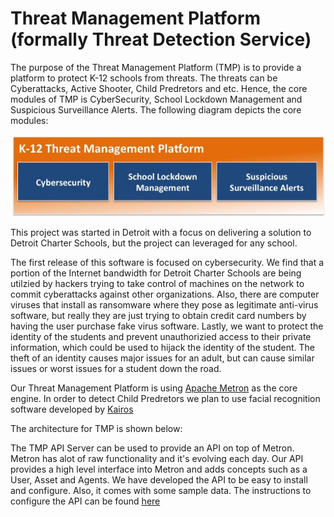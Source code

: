 # Threat Management Platform (formally Threat Detection Service)

The purpose of the Threat Management Platform (TMP) is to provide a platform to protect K-12 schools from threats.  The threats can be Cyberattacks, Active Shooter, Child Predretors and etc.  Hence, the core modules of TMP is CyberSecurity, School Lockdown Management and Suspicious Surveillance Alerts.  The following diagram depicts the core modules:  

![TMP Modules](guides/images/tmp_modules.jpg)

This project was started in Detroit with a focus on delivering a solution to Detroit Charter Schools, but the project can leveraged for any school.    

The first release of this software is focused on cybersecurity.  We find that a portion of the Internet bandwidth for Detroit Charter Schools are being utilzied by hackers trying to take control of machines on the network to commit cyberattacks against other organizations.  Also, there are computer viruses that install as ransomware where they pose as legitimate anti-virus software, but really they are just trying to obtain credit card numbers by having the user purchase fake virus software.  Lastly, we want to protect the identity of the students and prevent unauthorizied access to their private information, which could be used to hijack the identity of the student.  The theft of an identity causes major issues for an adult, but can cause similar issues or worst issues for a student down the road.

Our Threat Management Platform is using [Apache Metron](http://metron.incubator.apache.org/) as the core engine.   In order to detect Child Predretors we plan to use facial recognition software developed by [Kairos](https://www.kairos.com/)

The architecture for TMP is shown below:


The TMP API Server can be used to provide an API on top of Metron.  Metron has alot of raw functionality and it's evolving each day.  Our API provides a high level interface into Metron and adds concepts such as a User, Asset and Agents.  We have developed the API to be easy to install and configure.  Also, it comes with some sample data.  The instructions to configure the API can be found [here](./api)

